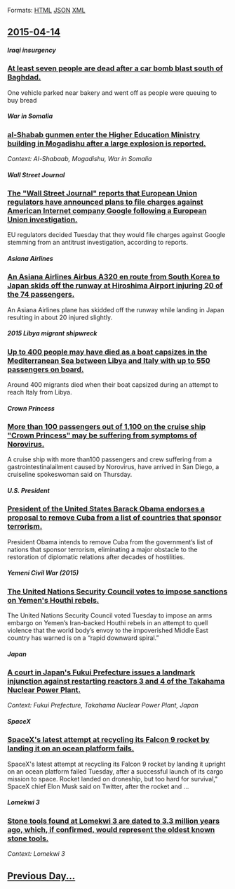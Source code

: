 
Formats: [HTML](2015/04/14/index.html)  [JSON](2015/04/14/index.json)  [XML](2015/04/14/index.xml)  

## [2015-04-14](/news/2015/04/14/index.md)

##### Iraqi insurgency
### [At least seven people are dead after a car bomb blast south of Baghdad. ](/news/2015/04/14/at-least-seven-people-are-dead-after-a-car-bomb-blast-south-of-baghdad.md)
One vehicle parked near bakery and went off as people were queuing to buy bread 

##### War in Somalia
### [al-Shabab gunmen enter the Higher Education Ministry building in Mogadishu after a large explosion is reported. ](/news/2015/04/14/al-shabab-gunmen-enter-the-higher-education-ministry-building-in-mogadishu-after-a-large-explosion-is-reported.md)
_Context: Al-Shabaab, Mogadishu, War in Somalia_

##### Wall Street Journal
### [The "Wall Street Journal" reports that European Union regulators have announced plans to file charges against American Internet company Google following a European Union investigation. ](/news/2015/04/14/the-wall-street-journal-reports-that-european-union-regulators-have-announced-plans-to-file-charges-against-american-internet-company-goog.md)
EU regulators decided Tuesday that they would file charges against Google stemming from an antitrust investigation, according to reports.

##### Asiana Airlines
### [An Asiana Airlines Airbus A320 en route from South Korea to Japan skids off the runway at Hiroshima Airport injuring 20 of the 74 passengers. ](/news/2015/04/14/an-asiana-airlines-airbus-a320-en-route-from-south-korea-to-japan-skids-off-the-runway-at-hiroshima-airport-injuring-20-of-the-74-passengers.md)
An Asiana Airlines plane has skidded off the runway while landing in Japan resulting in about 20 injured slightly.

##### 2015 Libya migrant shipwreck
### [Up to 400 people may have died as a boat capsizes in the Mediterranean Sea between Libya and Italy with up to 550 passengers on board. ](/news/2015/04/14/up-to-400-people-may-have-died-as-a-boat-capsizes-in-the-mediterranean-sea-between-libya-and-italy-with-up-to-550-passengers-on-board.md)
Around 400 migrants died when their boat capsized during an attempt to reach Italy from Libya.

##### Crown Princess
### [More than 100 passengers out of 1,100 on the cruise ship "Crown Princess" may be suffering from symptoms of Norovirus. ](/news/2015/04/14/more-than-100-passengers-out-of-1-100-on-the-cruise-ship-crown-princess-may-be-suffering-from-symptoms-of-norovirus.md)
A cruise ship with more than100 passengers and crew suffering from a gastrointestinalailment caused by Norovirus, have arrived in San Diego, a cruiseline spokeswoman said on Thursday.

##### U.S. President
### [President of the United States Barack Obama endorses a proposal to remove Cuba from a list of countries that sponsor terrorism. ](/news/2015/04/14/president-of-the-united-states-barack-obama-endorses-a-proposal-to-remove-cuba-from-a-list-of-countries-that-sponsor-terrorism.md)
President Obama intends to remove Cuba from the government’s list of nations that sponsor terrorism, eliminating a major obstacle to the restoration of diplomatic relations after decades of hostilities.

##### Yemeni Civil War (2015)
### [The United Nations Security Council votes to impose sanctions on Yemen's Houthi rebels. ](/news/2015/04/14/the-united-nations-security-council-votes-to-impose-sanctions-on-yemen-s-houthi-rebels.md)
The United Nations Security Council voted Tuesday to impose an arms embargo on Yemen’s Iran-backed Houthi rebels in an attempt to quell violence that the world body’s envoy to the impoverished Middle East country has warned is on a “rapid downward spiral.”

##### Japan
### [A court in Japan's Fukui Prefecture issues a landmark injunction against restarting reactors 3 and 4 of the Takahama Nuclear Power Plant. ](/news/2015/04/14/a-court-in-japan-s-fukui-prefecture-issues-a-landmark-injunction-against-restarting-reactors-3-and-4-of-the-takahama-nuclear-power-plant.md)
_Context: Fukui Prefecture, Takahama Nuclear Power Plant, Japan_

##### SpaceX
### [SpaceX's latest attempt at recycling its Falcon 9 rocket by landing it on an ocean platform fails. ](/news/2015/04/14/spacex-s-latest-attempt-at-recycling-its-falcon-9-rocket-by-landing-it-on-an-ocean-platform-fails.md)
SpaceX&#x27;s latest attempt at recycling its Falcon 9 rocket by landing it upright on an ocean platform failed Tuesday, after a successful launch of its cargo mission to space. Rocket landed on droneship, but too hard for survival,&quot; SpaceX chief Elon Musk said on Twitter, after the rocket and ...

##### Lomekwi 3
### [Stone tools found at Lomekwi 3 are dated to 3.3 million years ago, which, if confirmed, would represent the oldest known stone tools. ](/news/2015/04/14/stone-tools-found-at-lomekwi-3-are-dated-to-3-3-million-years-ago-which-if-confirmed-would-represent-the-oldest-known-stone-tools.md)
_Context: Lomekwi 3_

## [Previous Day...](/news/2015/04/13/index.md)

